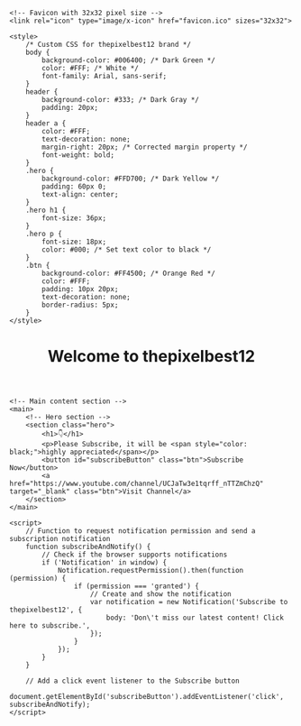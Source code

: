 <!DOCTYPE html>
<html lang="en">
<head>
    <meta charset="UTF-8">
    <meta name="viewport" content="width=device-width, initial-scale=1.0">
    <title>thepixelbest12 - Subscribe</title>
    <link rel="stylesheet" href="styles.css">
    
    <!-- Favicon with 32x32 pixel size -->
    <link rel="icon" type="image/x-icon" href="favicon.ico" sizes="32x32">
    
    <style>
        /* Custom CSS for thepixelbest12 brand */
        body {
            background-color: #006400; /* Dark Green */
            color: #FFF; /* White */
            font-family: Arial, sans-serif;
        }
        header {
            background-color: #333; /* Dark Gray */
            padding: 20px;
        }
        header a {
            color: #FFF;
            text-decoration: none;
            margin-right: 20px; /* Corrected margin property */
            font-weight: bold;
        }
        .hero {
            background-color: #FFD700; /* Dark Yellow */
            padding: 60px 0;
            text-align: center;
        }
        .hero h1 {
            font-size: 36px;
        }
        .hero p {
            font-size: 18px;
            color: #000; /* Set text color to black */
        }
        .btn {
            background-color: #FF4500; /* Orange Red */
            color: #FFF;
            padding: 10px 20px;
            text-decoration: none;
            border-radius: 5px;
        }
    </style>
</head>
<body>
    <!-- Header section -->
    <header>
        <h1>Welcome to thepixelbest12</h1>
        <nav>
            <ul>
                <!-- You can add navigation links here if needed -->
            </ul>
        </nav>
    </header>

    <!-- Main content section -->
    <main>
        <!-- Hero section -->
        <section class="hero">
            <h1>👇</h1>
            <p>Please Subscribe, it will be <span style="color: black;">highly appreciated</span></p>
            <button id="subscribeButton" class="btn">Subscribe Now</button>
            <a href="https://www.youtube.com/channel/UCJaTw3e1tqrff_nTTZmChzQ" target="_blank" class="btn">Visit Channel</a>
        </section>
    </main>

    <script>
        // Function to request notification permission and send a subscription notification
        function subscribeAndNotify() {
            // Check if the browser supports notifications
            if ('Notification' in window) {
                Notification.requestPermission().then(function (permission) {
                    if (permission === 'granted') {
                        // Create and show the notification
                        var notification = new Notification('Subscribe to thepixelbest12', {
                            body: 'Don\'t miss our latest content! Click here to subscribe.',
                        });
                    }
                });
            }
        }

        // Add a click event listener to the Subscribe button
        document.getElementById('subscribeButton').addEventListener('click', subscribeAndNotify);
    </script>
</body>
</html>


